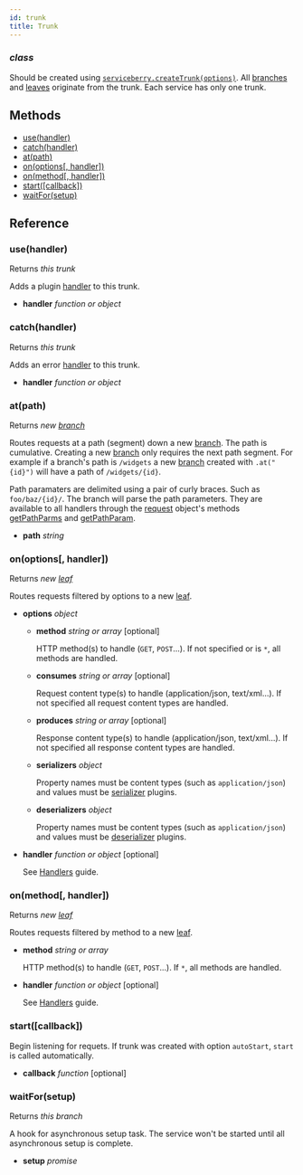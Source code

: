 ```yaml
---
id: trunk
title: Trunk
---
```


### *class*

Should be created using [`serviceberry.createTrunk(options)`](serviceberry.html#createtrunk-options).
All [branches](branch.html) and [leaves](leaf.html) originate from the trunk. Each
service has only one trunk.




Methods
-------

  - [use(handler)](#usehandler)
  - [catch(handler)](#catchhandler)
  - [at(path)](#atpath)
  - [on(options[, handler])](#onoptions-handler)
  - [on(method[, handler])](#onmethod-handler)
  - [start([callback])](#start-callback)
  - [waitFor(setup)](#waitforsetup)


Reference
---------

### use(handler)

Returns *this trunk*

Adds a plugin [handler](handlers.html) to this trunk.

  - **handler** *function or object* 


### catch(handler)

Returns *this trunk*

Adds an error [handler](handlers.html) to this trunk.

  - **handler** *function or object* 


### at(path)

Returns *new [branch](branch.html)*

Routes requests at a path (segment) down a new [branch](branch.html). The path is cumulative.
Creating a new [branch](branch.html) only requires the next path segment. For example if a branch's
path is `/widgets` a new [branch](branch.html) created with `.at("{id}")` will have a path of `/widgets/{id}`.

Path paramaters are delimited using a pair of curly braces. Such as `foo/baz/{id}/`.
The branch will parse the path parameters. They are available to all handlers through the
[request](request.html) object's methods [getPathParms](request.html#getpathparams) and
[getPathParam](request.html#getpathparamname).


  - **path** *string* 


### on(options[, handler])

Returns *new [leaf](leaf.html)*

Routes requests filtered by options to a new [leaf](leaf.html).

  - **options** *object* 
    - **method** *string or array* [optional]
  
      HTTP method(s) to handle (`GET`, `POST`...). If not specified or is `*`, all methods are handled. 
  
    - **consumes** *string or array* [optional]
  
      Request content type(s) to handle (application/json, text/xml...). If not specified all request content types are handled. 
  
    - **produces** *string or array* [optional]
  
      Response content type(s) to handle (application/json, text/xml...). If not specified all response content types are handled. 
  
    - **serializers** *object* 
  
      Property names must be content types (such as `application/json`) and values must be [serializer](plugins.html#serializers-and-deserializers) plugins. 
  
    - **deserializers** *object* 
  
      Property names must be content types (such as `application/json`) and values must be [deserializer](plugins.html#serializers-and-deserializers) plugins. 
  

  - **handler** *function or object* [optional]

    See [Handlers](handlers.html) guide. 


### on(method[, handler])

Returns *new [leaf](leaf.html)*

Routes requests filtered by method to a new [leaf](leaf.html).

  - **method** *string or array* 

    HTTP method(s) to handle (`GET`, `POST`...). If `*`, all methods are handled.
 

  - **handler** *function or object* [optional]

    See [Handlers](handlers.html) guide. 


### start([callback])



Begin listening for requets. If trunk was created with option `autoStart`,
`start` is called automatically.


  - **callback** *function* [optional]


### waitFor(setup)

Returns *this branch*

A hook for asynchronous setup task. The service won't be started until all
asynchronous setup is complete.


  - **setup** *promise* 



